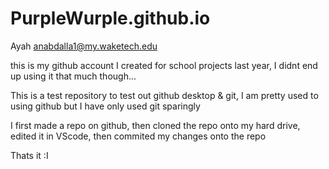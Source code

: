# PurpleWurple.github.io
Ayah anabdalla1@my.waketech.edu

this is my github account I created for school projects last year, I didnt end up using it that much though...

This is a test repository to test out github desktop & git, I am pretty used to using github but I have only used git sparingly

I first made a repo on github, then cloned the repo onto my hard drive, edited it in VScode, then commited my changes onto the repo

Thats it :I
